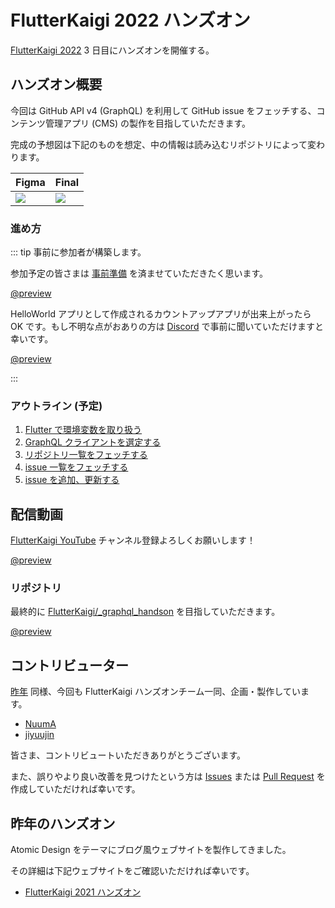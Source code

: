 # FlutterKaigi 2022 ハンズオン

[FlutterKaigi 2022](https://flutterkaigi.jp/) 3 日目にハンズオンを開催する。

## ハンズオン概要

今回は GitHub API v4 (GraphQL) を利用して GitHub issue をフェッチする、コンテンツ管理アプリ (CMS) の製作を目指していただきます。

完成の予想図は下記のものを想定、中の情報は読み込むリポジトリによって変わります。

|Figma|Final|
|:---|:---|
|![](https://i.imgur.com/hzlLica.png)|![](https://i.imgur.com/a5fgU8V.png)|

### 進め方

::: tip 事前に参加者が構築します。

参加予定の皆さまは [事前準備](https://github.com/FlutterKaigi/template_flutter/wiki) を済ませていただきたく思います。

[@preview](https://github.com/FlutterKaigi/template_flutter/wiki)

HelloWorld アプリとして作成されるカウントアップアプリが出来上がったら OK です。もし不明な点がおありの方は [Discord](https://discord.com/invite/Nr7H8JTJSF) で事前に聞いていただけますと幸いです。

[@preview](https://discord.com/invite/Nr7H8JTJSF)

:::

### アウトライン (予定)

1. [Flutter で環境変数を取り扱う](/outline/1_environment-variables.md)
2. [GraphQL クライアントを選定する](/outline/2_graphql-client.md)
3. [リポジトリ一覧をフェッチする](/outline/3_fetch-repositories.md)
4. [issue 一覧をフェッチする](/outline/4_fetch-issues.md)
5. [issue を追加、更新する](/outline/5_post-issue.md)

## 配信動画

[FlutterKaigi YouTube](https://www.youtube.com/channel/UC1JP6dPBmmccZto4LNz9KMw) チャンネル登録よろしくお願いします！

[@preview](https://www.youtube.com/watch?v=I2Cw9z6vHzk)

### リポジトリ

最終的に [FlutterKaigi/_graphql_handson](https://github.com/FlutterKaigi/_graphql_handson) を目指していただきます。

[@preview](https://github.com/FlutterKaigi/_graphql_handson)

## コントリビューター

[昨年](https://flutterkaigi-2021-workshop.netlify.app/) 同様、今回も FlutterKaigi ハンズオンチーム一同、企画・製作しています。

- [NuumA](https://github.com/Nuu-mA)
- [jiyuujin](https://github.com/jiyuujin)

皆さま、コントリビュートいただきありがとうございます。

また、誤りやより良い改善を見つけたという方は [Issues](https://github.com/FlutterKaigi/_graphql_handson/issues) または [Pull Request](https://github.com/FlutterKaigi/_graphql_handson/pulls) を作成していただければ幸いです。

## 昨年のハンズオン

Atomic Design をテーマにブログ風ウェブサイトを製作してきました。

その詳細は下記ウェブサイトをご確認いただければ幸いです。

- [FlutterKaigi 2021 ハンズオン](https://flutterkaigi-2021-workshop.netlify.app)
